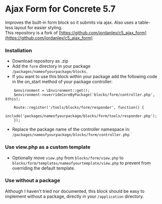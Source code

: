 Ajax Form for Concrete 5.7
=============================================

Improves the built-in form block so it submits via ajax. Also uses a table-less layout for easier styling.<br>
This repository is a fork of [https://github.com/jordanlev/c5_ajax_form](https://github.com/jordanlev/c5_ajax_form)

### Installation
* Download repository as .zip
* Add the `form` directory in your package `/packages/nameofyourpackage/blocks`.
* If you want to use this block within your package add the following code in the on_start method of your package controller:

```
    $environment = \Environment::get();
    $environment->overrideCoreByPackage('blocks/form/controller.php', $this);

    Route::register('/tools/blocks/form/responder', function() {
      include('packages/nameofyourpackage/blocks/form/tools/responder.php');
    });
```

* Replace the package name of the controller namespace in: `/packages/nameofyourpackage/blocks/form/controller.php`
`

### Use view.php as a custom template
* Optionally move `view.php` from `blocks/form/view.php` to `blocks/form/templates/nameofyourtemplate/view.php` to prevent from overriding the default template.

### Use without a package

Although I haven't tried nor documented, this block should be easy to implement without a package, directly in your `/application` directory.

